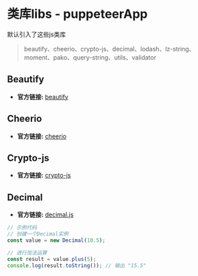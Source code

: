 # 类库libs - puppeteerApp
默认引入了这些js类库

> beautify、cheerio、crypto-js、decimal、lodash、lz-string、moment、pako、query-string、utils、validator

## Beautify
- **官方链接:** [beautify](https://github.com/beautify-web/js-beautify)

## Cheerio
- **官方链接:** [cheerio](https://github.com/cheeriojs/cheerio)

## Crypto-js
- **官方链接:** [crypto-js](https://github.com/brix/crypto-js)

## Decimal
- **官方链接:** [decimal.js](https://github.com/MikeMcl/decimal.js/)
```javascript
// 示例代码
// 创建一个Decimal实例
const value = new Decimal(10.5);

// 进行加法运算
const result = value.plus(5);
console.log(result.toString()); // 输出 "15.5"


